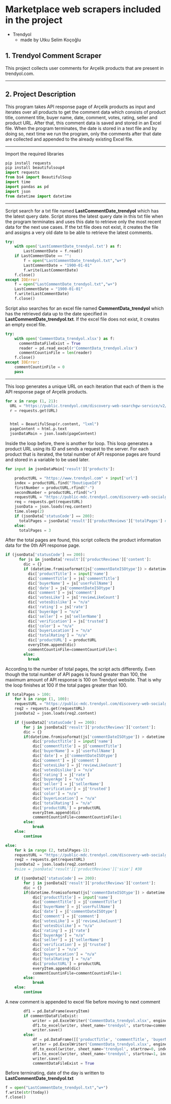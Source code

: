 
#  Marketplace web scrapers included in the project
* Trendyol
    *  made by Utku Selim Koçoğlu



## 1. Trendyol Comment Scraper
This project collects user comments for Arçelik products that are present in trendyol.com.
___

## 2. Project Description
This program takes API response page of Arçelik products as input and iterates over all products to get the comment data which consists of product title, comment title, buyer name, date, comment, votes, rating, seller and product URL. After that, this comment data is saved and stored in an Excel file. When the program terminates, the date is stored in a text file and by doing so, next time we run the program, only the comments after that date are collected and appended to the already existing Excel file. 
___

Import the required libraries

```python
pip install requests
pip install beautifulsoup4
import requests
from bs4 import BeautifulSoup
import time
import pandas as pd
import json
from datetime import datetime
``` 
___

Script search for a txt file named **LastCommentDate_trendyol** which has the latest query date. Script stores the latest query date in this txt file when the program terminates and uses this date to retrieve only the most recent data for the next use cases. If the txt file does not exist, it creates the file and assigns a very old date to be able to retrieve the latest comments.

```python
try:
    with open('LastCommentDate_trendyol.txt') as f:
        LastCommentDate = f.read()
    if LastCommentDate == "":  
        f = open("LastCommentDate_trendyol.txt","w+")
        LastCommentDate = "1900-01-01"
        f.write(LastCommentDate)       
    f.close()
except IOError:
    f = open("LastCommentDate_trendyol.txt","w+")
    LastCommentDate = "1900-01-01"
    f.write(LastCommentDate)
    f.close()

``` 
Script also searches for an excel file named **CommentData_trendyol** which has the retrieved data up to the date specified in **LastCommentDate_trendyol.txt**. If the excel file does not exist, it creates an empty excel file.

```python
try:
    with open('CommentData_trendyol.xlsx') as f:
      commentDataFileExist = True
      reader = pd.read_excel(r'CommentData_trendyol.xlsx')
      commentCountinFile = len(reader)       
    f.close()
except IOError:
    commentCountinFile = 0
    pass

``` 


___

This loop generates a unique URL on each iteration that each of them is the API response page of Arçelik products. 

```python
for x in range (1, 21):
  URL = "https://public.trendyol.com/discovery-web-searchgw-service/v2/api/infinite-scroll/sr?wb=626&os=1&sk=1&sst=MOST_RATED&pi=" + str(x) + "&culture=tr-TR&userGenderId=1&pId=0&scoringAlgorithmId=2&categoryRelevancyEnabled=false&isLegalRequirementConfirmed=false&searchStrategyType=DEFAULT&productStampType=TypeA" 
  r = requests.get(URL)


  html = BeautifulSoup(r.content, "lxml")
  pageContent = html.p.text
  jsonDataMain = json.loads(pageContent)

``` 

Inside the loop before, there is another for loop. This loop generates a  product URL using its ID and sends a request to the server. For each product that is iterated, the total number of API response pages are found and stored in a variable to be used later. 

```python
for input in jsonDataMain['result']['products']:

    productURL = "https://www.trendyol.com" + input['url']
    index = productURL.find("?boutiqueId")
    firstNumber = productURL.rfind("-")
    secondNumber = productURL.rfind("=")
    requestURL = "https://public-mdc.trendyol.com/discovery-web-socialgw-service/api/review/" + productURL[firstNumber+1:index] + "?merchantId=" + productURL[secondNumber+1:] + "&storefrontId=1&culture=tr-TR&order=1&searchValue=&onlySellerReviews=false&page=0"
    req = requests.get(requestURL)
    jsonData = json.loads(req.content)
    time.sleep(2)
    if (jsonData['statusCode'] == 200):
      totalPages = jsonData['result']['productReviews']['totalPages'] #147
    else:
      totalPages = 3

``` 

After the total pages are found, this script collects the product information data for the 0th API response page. 

```python
if (jsonData['statusCode'] == 200):
      for js in jsonData['result']['productReviews']['content']:
        dic = {}
        if (datetime.fromisoformat(js['commentDateISOtype']) > datetime.fromisoformat(LastCommentDate)):
          dic['productTitle'] = input['name']
          dic['commentTitle'] = js['commentTitle']
          dic['buyerName'] = js['userFullName']
          dic['date'] = js['commentDateISOtype']
          dic['comment'] = js['comment']
          dic['votesLike'] = js['reviewLikeCount']
          dic['votesDislike'] = "n/a"
          dic['rating'] = js['rate']
          dic['buyerAge'] = "n/a"
          dic['seller'] = js['sellerName']
          dic['verification'] = js['trusted']
          dic['color'] = "n/a"
          dic['buyerLocation'] = "n/a"
          dic['totalRating'] = "n/a"
          dic['productURL'] = productURL
          everyItem.append(dic)
          commentCountinFile=commentCountinFile+1
        else:
          break

``` 

According to the number of total pages, the script acts differently. Even though the total number of API pages is found greater than 100, the maximum amount of API response is 100 on Trendyol website. That is why the loop finishes at 100 if the total pages greater than 100. 

```python
if totalPages > 100:
    for k in range (1, 100):
    requestURL = "https://public-mdc.trendyol.com/discovery-web-socialgw-service/api/review/" + productURL[firstNumber+1:index] + "?merchantId=" + productURL[secondNumber+1:] + "&storefrontId=1&culture=tr-TR&order=1&searchValue=&onlySellerReviews=false&page=" + str(k)
    req2 = requests.get(requestURL)
    jsonData2 = json.loads(req2.content)

    if (jsonData2['statusCode'] == 200):
        for j in jsonData2['result']['productReviews']['content']:
        dic = {}
        if(datetime.fromisoformat(js['commentDateISOtype']) > datetime.fromisoformat(LastCommentDate)):
            dic['productTitle'] = input['name']
            dic['commentTitle'] = j['commentTitle']
            dic['buyerName'] = j['userFullName']
            dic['date'] = j['commentDateISOtype']
            dic['comment'] = j['comment']
            dic['votesLike'] = j['reviewLikeCount']
            dic['votesDislike'] = "n/a"
            dic['rating'] = j['rate']
            dic['buyerAge'] = "n/a"
            dic['seller'] = j['sellerName']
            dic['verification'] = j['trusted']
            dic['color'] = "n/a"
            dic['buyerLocation'] = "n/a"
            dic['totalRating'] = "n/a"
            dic['productURL'] = productURL
            everyItem.append(dic)
            commentCountinFile=commentCountinFile+1
        else:
            break
    else:
        continue

else:
    for k in range (2, totalPages-1):
    requestURL = "https://public-mdc.trendyol.com/discovery-web-socialgw-service/api/review/" + productURL[firstNumber+1:index] + "?merchantId=" + productURL[secondNumber+1:] + "&storefrontId=1&culture=tr-TR&order=1&searchValue=&onlySellerReviews=false&page=" + str(k)
    req2 = requests.get(requestURL)
    jsonData2 = json.loads(req2.content)
    #size = jsonData['result']['productReviews']['size'] #30

    if (jsonData2['statusCode'] == 200):
        for j in jsonData2['result']['productReviews']['content']:
        dic = {}
        if(datetime.fromisoformat(js['commentDateISOtype']) > datetime.fromisoformat(LastCommentDate)):
            dic['productTitle'] = input['name']
            dic['commentTitle'] = j['commentTitle']
            dic['buyerName'] = j['userFullName']
            dic['date'] = j['commentDateISOtype']
            dic['comment'] = j['comment']
            dic['votesLike'] = j['reviewLikeCount']
            dic['votesDislike'] = "n/a"
            dic['rating'] = j['rate']
            dic['buyerAge'] = "n/a"
            dic['seller'] = j['sellerName']
            dic['verification'] = j['trusted']
            dic['color'] = "n/a"
            dic['buyerLocation'] = "n/a"
            dic['totalRating'] = "n/a"
            dic['productURL'] = productURL
            everyItem.append(dic)
            commentCountinFile=commentCountinFile+1
        else:
            break
    else:
        continue

``` 

A new comment is appended to excel file before moving to next comment


```python
        df1 = pd.DataFrame(everyItem)
        if commentDataFileExist:
            writer = pd.ExcelWriter('CommentData_trendyol.xlsx', engine='openpyxl', mode ='a', if_sheet_exists='overlay')
            df1.to_excel(writer, sheet_name='trendyol', startrow=commentCountinFile, index = False, header= False)
            writer.save()
        else:
            df = pd.DataFrame([['productTitle', 'commentTitle', 'buyerName', 'date', 'comment', 'votesLike', 'votesDislike', 'rating', 'buyerAge', 'seller', 'verification', 'color', 'buyerLocation', 'totalRating', 'productURL']])
            writer = pd.ExcelWriter('CommentData_trendyol.xlsx', engine='openpyxl')
            df.to_excel(writer, sheet_name='trendyol', startrow=0, index = False, header= False)
            df1.to_excel(writer, sheet_name='trendyol', startrow=1, index = False, header= False)
            writer.save()
            commentDataFileExist = True
```
Before terminating, date of the day is written to **LastCommentDate_trendyol.txt**
```python
f = open("LastCommentDate_trendyol.txt","w+")
f.write(str(today))
f.close()
```
